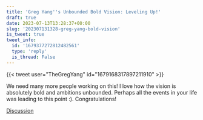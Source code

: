 ```yaml
---
title: 'Greg Yang''s Unbounded Bold Vision: Leveling Up!'
draft: true
date: 2023-07-13T13:28:37+00:00
slug: '202307131328-greg-yang-bold-vision'
is_tweet: true
tweet_info:
  id: '1679377272812482561'
  type: 'reply'
  is_thread: False
---
```




{{< tweet user="TheGregYang" id="1679168317897211910" >}}

We need many more people working on this! I love how the vision is absolutely bold and ambitions unbounded. Perhaps all the events in your life was leading to this point :). Congratulations!

[Discussion](https://x.com/sytelus/status/1679377272812482561)

